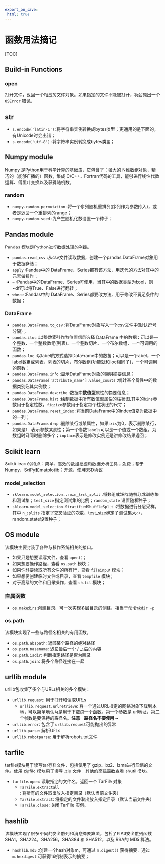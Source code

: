 ```yaml
---
export_on_save:
 html: true
---
```


# 函数用法摘记

[TOC]

## Build-in Functions

### open

打开文件，返回一个相应的文件对象。如果指定的文件不能被打开，将会抛出一个 `OSError` 错误。

## str

- `s.encode('latin-1')` :将字符串实例转换成bytes类型；更通用的是下面的，有Unicode时会出错；
- `s.encode('utf-8')` :将字符串实例转换成bytes类型；

## Numpy module

Numpy 是Python用于科学计算的基础库，它包含了：强大的 N维数组对象，精巧的（能够广播的）函数，集成 C/C++、Fortran代码的工具，能够进行线性代数运算、傅里叶变换以及获得随机数。

### random

- `numpy.random.permutation` :将一个序列随机重排列(序列作为参数传入)，或者是返回一个重排列的range；
- `numpy.random.seed` :为产生随机化数设置一个种子；

## Pandas module

Pandas 模块是Python进行数据处理的利器。

- `pandas.read_csv` :从csv文件读取数据，创建一个pandas.DataFrame对象用于数据存储；
- `apply` :Pandas中的 DataFrame、Series都有该方法，用迭代的方法对其中的元素做操作；
- `~` :Pandas中的DataFrame、Series可使用，当其中的数据类型为bool，则~df可以将True、False进行翻转；
- `where` :Pandas中的 DataFrame、Series都要改方法，用于修改不满足条件的数据；

### DataFrame

- `pandas.DataFrame.to_csv` :将DataFrame对象写入一个csv文件中(默认逗号分隔)；
- `pandas.iloc` :以整数索引作为位置信息选择 DataFrame 中的数据；可以是一个整数、一个整数数组(列表)、一个整数切片、一个布尔数组、一个可调用的函数；
- `pandas.loc` :以label的方式选择DataFrame中的数据；可以是一个label，一个label数组或列表，列表的切片，布尔数组(功能就和iloc相同了)，一个可调用的函数；
- `pandas.DataFrame.info` :显示DataFrame对象的简明摘要信息；
- `pandas.DataFrame['attribute_name'].value_counts` :统计某个属性中的数据类别及其实例数；
- `pandas.DataFrame.describe` :数据中**数值型**属性的摘要信息；
- `pandas.DataFrame.hist` :绘制数据中所有数值型属性的柱状图,其中的`bins`参数用于指定柱数，`figsize`参数用于指定每个柱状图的尺寸；
- `pandas.DataFrame.reset_index` :将当前DataFrame中的index值变为数据中的一列；
- `pandas.DataFrame.drop` :删除某行或某属性，如果`axis`为0，表示删除某行，如果是1，表示参数某属性；第一个参数`labels`可以是一个值或一个数组，为数组时可同时删除多个；`inplace`表示是修改实例还是讲修改结果返回；

## Scikit learn

Scikit learn的特点：简单、高效的数据挖掘和数据分析工具；免费；基于Numpy、SciPy和matplotlib；开源，使用BSD协议

### model_selection

- `sklearn.model_selection.train_test_split` :将数组或矩阵随机分成训练集和测试集；`test_size` 指定测试集的比例；`random_state` 设置随机种子；
- `sklearn.model_selection.StratifiedShuffleSplit` :将数据进行分层采样，其中 `n_splits` 指定了交叉验证的次数，test_size确定了测试集大小，random_state设置种子；

## OS module

该模块主要封装了各种与操作系统相关的接口。

- 如果只是想要读写文件，查看 `open()`；
- 如果想要操作路径，查看 `os.path` 模块；
- 如果你想要读取所有文件的所有行，查看 `fileinput` 模块；
- 如果想要创建临时文件或目录，查看 `tempfile` 模块；
- 对于高级的文件和目录操作，查看 `shutil` 模块；

### 直属函数

- `os.makedirs`:创建目录，可一次实现多层目录的创建，相当于命令`mkdir -p`

### os.path

该模块实现了一些与路径名相关的有用函数。

- `os.path.abspath`: 返回某个路径的绝对路径
- `os.path.basename`: 返回最后一个 / 之后的内容
- `os.path.isdir`: 判断指定路径是否为目录
- `os.path.join`: 将多个路径连接在一起

## urllib module

urllib包收集了多个与URLs相关的多个模块：

- `urllib.request`: 用于打开和读取URLs
    - `urllib.request.urlretrieve`: 将一个通过URL指定的网络对象下载到本地，可以简单地认为是用于下载的一个函数。第一个参数是 url地址，第二个参数是要保持的路径名。**注意：路径名不要使用 ~**
- `urllib.error`: 包含了 `urllib.request`可能抛出的异常
- `urllib.parse`: 解析URLs
- `urllib.robotparse`: 用于解析robots.txt文件

## tarfile

tarfile模块用于读写tar存档文件，包括使用了 gzip、bz2、lzma进行压缩的文件。使用 zipfile 模块用于读写 .zip 文件，其他的高级函数查看 shutil 模块。

- `tarfile.open`: 读取指定的文件名，返回一个 TarFile 对象
    - `TarFile.extractall`: 将所有的文件取出放入指定目录（默认当前文件夹）
    - `TarFile.extract`: 将指定的文件取出放入指定目录（默认当前文件夹）
    - `TarFile.close`: 关闭 TarFile 实例。

## hashlib

该模块实现了很多不同的安全散列和消息摘要算法。包括了FIPS安全散列函数 SHA1，SHA224，SHA256，SHA384 和 SHA512，以及 RSA的 MD5 算法。

- `hashlib.md5` :创建一个hash对象m，可通过 `m.digest()` 获得摘要，通过 `m.hexdigest` 可获得16机制表示的摘要；

